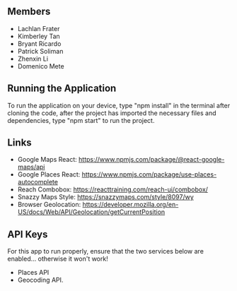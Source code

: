 ## Members

- Lachlan Frater
- Kimberley Tan
- Bryant Ricardo
- Patrick Soliman
- Zhenxin Li
- Domenico Mete

## Running the Application

 To run the application on your device, type "npm install" in the terminal after cloning the code,
 after the project has imported the necessary files and dependencies, type "npm start" to run the project.


## Links

- Google Maps React: https://www.npmjs.com/package/@react-google-maps/api
- Google Places React: https://www.npmjs.com/package/use-places-autocomplete
- Reach Combobox: https://reacttraining.com/reach-ui/combobox/
- Snazzy Maps Style: https://snazzymaps.com/style/8097/wy
- Browser Geolocation: https://developer.mozilla.org/en-US/docs/Web/API/Geolocation/getCurrentPosition

## API Keys

For this app to run properly, ensure that the two services below are enabled... otherwise it won't work!

- Places API
- Geocoding API.
